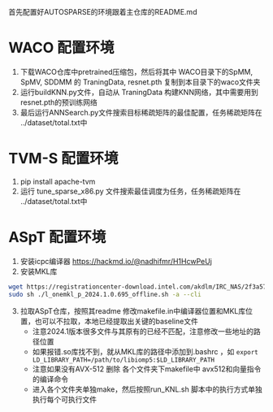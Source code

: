 首先配置好AUTOSPARSE的环境跟着主仓库的README.md


# WACO 配置环境
1. 下载WACO仓库中pretrained压缩包，然后将其中 WACO目录下的SpMM, SpMV, SDDMM 的 TraningData, resnet.pth 复制到本目录下的waco文件夹
2. 运行buildKNN.py文件，自动从 TraningData 构建KNN网络，其中需要用到resnet.pth的预训练网络
3. 最后运行ANNSearch.py文件搜索目标稀疏矩阵的最佳配置，任务稀疏矩阵在 ../dataset/total.txt中


# TVM-S 配置环境
1. pip install apache-tvm
2. 运行 tune_sparse_x86.py 文件搜索最佳调度为任务，任务稀疏矩阵在 ../dataset/total.txt中


# ASpT 配置环境
1. 安装icpc编译器 https://hackmd.io/@nadhifmr/H1HcwPeUj
2. 安装MKL库 
```bash
wget https://registrationcenter-download.intel.com/akdlm/IRC_NAS/2f3a5785-1c41-4f65-a2f9-ddf9e0db3ea0/l_onemkl_p_2024.1.0.695_offline.sh
sudo sh ./l_onemkl_p_2024.1.0.695_offline.sh -a --cli 
```
3. 拉取ASpT仓库，按照其readme 修改makefile.in中编译器位置和MKL库位置，也可以不拉取，本地已经提取出关键的baseline文件
   - 注意2024.1版本很多文件与其原有的已经不匹配，注意修改一些地址的路径位置
   - 如果报错.so库找不到，就从MKL库的路径中添加到.bashrc ，如 `export LD_LIBRARY_PATH=/path/to/libiomp5:$LD_LIBRARY_PATH`
   - 注意如果没有AVX-512 删除 各个文件夹下makefile中 avx512和向量指令的编译命令
   - 进入各个文件夹单独make，然后按照run_KNL.sh 脚本中的执行方式单独执行每个可执行文件